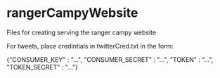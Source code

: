 # rangerCampyWebsite
Files for creating serving the ranger campy website

For tweets, place credintials in twitterCred.txt
in the form:

{"CONSUMER_KEY" : "...",
"CONSUMER_SECRET" : "...",
"TOKEN" : "...",
"TOKEN_SECRET" : "..."}

